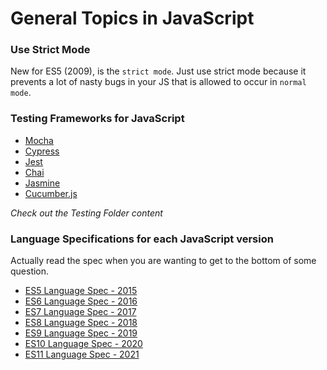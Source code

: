 # General Topics in JavaScript

### Use Strict Mode

New for ES5 (2009), is the `strict mode`. Just use strict mode because it prevents a lot of nasty bugs in your JS that is allowed to occur in `normal mode`.

### Testing Frameworks for JavaScript

- [Mocha](https://mochajs.org/)
- [Cypress](https://www.cypress.io/)
- [Jest](https://jestjs.io/)
- [Chai](https://www.chaijs.com/)
- [Jasmine](https://jasmine.github.io/)
- [Cucumber.js](https://cucumber.io/docs/installation/javascript/)

_Check out the Testing Folder content_

### Language Specifications for each JavaScript version

Actually read the spec when you are wanting to get to the bottom of some question.

- [ES5 Language Spec - 2015](https://262.ecma-international.org/6/)
- [ES6 Language Spec - 2016](https://262.ecma-international.org/7.0/)
- [ES7 Language Spec - 2017](https://262.ecma-international.org/8.0/)
- [ES8 Language Spec - 2018](https://262.ecma-international.org/9.0/)
- [ES9 Language Spec - 2019](https://262.ecma-international.org/10.0/)
- [ES10 Language Spec - 2020](https://262.ecma-international.org/11.0/)
- [ES11 Language Spec - 2021](https://262.ecma-international.org/12.0/)

